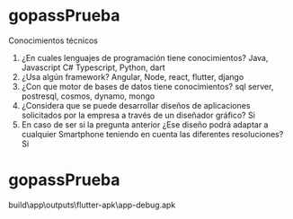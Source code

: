 # gopassPrueba
Conocimientos técnicos
1. ¿En cuales lenguajes de programación tiene conocimientos?
Java,
Javascript
C#
Typescript,
Python,
dart
2. ¿Usa algún framework?
Angular,
Node,
react,
flutter,
django
3. ¿Con que motor de bases de datos tiene conocimientos?
sql server,
postresql,
cosmos,
dynamo,
mongo
4. ¿Considera que se puede desarrollar diseños de aplicaciones solicitados por
la empresa a través de un diseñador gráfico?
Si
5. En caso de ser si la pregunta anterior ¿Ese diseño podrá adaptar a cualquier
Smartphone teniendo en cuenta las diferentes resoluciones?
Si

# gopassPrueba

build\app\outputs\flutter-apk\app-debug.apk

